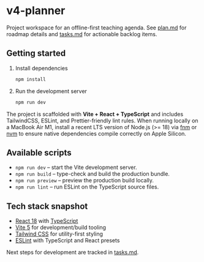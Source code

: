 # v4-planner

Project workspace for an offline-first teaching agenda. See [plan.md](./plan.md) for roadmap details and [tasks.md](./tasks.md) for actionable backlog items.

## Getting started

1. Install dependencies
   ```bash
   npm install
   ```
2. Run the development server
   ```bash
   npm run dev
   ```

The project is scaffolded with **Vite + React + TypeScript** and includes TailwindCSS, ESLint, and Prettier-friendly lint rules. When running locally on a MacBook Air M1, install a recent LTS version of Node.js (>= 18) via [fnm](https://github.com/Schniz/fnm) or [nvm](https://github.com/nvm-sh/nvm) to ensure native dependencies compile correctly on Apple Silicon.

## Available scripts

- `npm run dev` – start the Vite development server.
- `npm run build` – type-check and build the production bundle.
- `npm run preview` – preview the production build locally.
- `npm run lint` – run ESLint on the TypeScript source files.

## Tech stack snapshot

- [React 18](https://react.dev/) with [TypeScript](https://www.typescriptlang.org/)
- [Vite 5](https://vitejs.dev/) for development/build tooling
- [Tailwind CSS](https://tailwindcss.com/) for utility-first styling
- [ESLint](https://eslint.org/) with TypeScript and React presets

Next steps for development are tracked in [tasks.md](./tasks.md).
